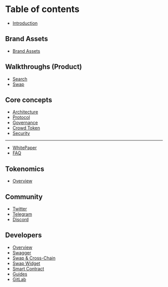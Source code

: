 # Table of contents

- [Introduction](README.md)

[comment]: <> (## How to)

[comment]: <> (- [How to buy CROWD token?]&#40;how-to/how-to-buy-crowd-token.md&#41;)

[comment]: <> (- [How to use CROWD Staking?]&#40;how-to/how-to-use-crowd-staking.md&#41;)

[comment]: <> (- [How to do Cross Chain Swap in CrowdSwap?]&#40;how-to/how_to_do_cross_chain_swap_in_crowdswap.md&#41;)

[comment]: <> (- [How to use CROWD Mining?]&#40;how-to/how_to_use_crowd_mining.md&#41;)

[comment]: <> (- [How to connect your wallet to CrowdSwap app?]&#40;how-to/how_to_connect_your_wallet_to_crowdswap_app.md&#41;)

[comment]: <> (- [How can you find out how much you earned from one opportunity?]&#40;how-to/how-can-you-find-out-how-much-you-earned-from-one-opportunity.md&#41;)

[comment]: <> (- [How to choose best price route for swapping?]&#40;how-to/how-to-choose-best-price-route-for-swapping.md&#41;)

[comment]: <> (- [How to Install MetaMask Web 3 Wallet on Chrome 2023?]&#40;how-to/how-to-install-metamask-web-3-wallet-on-chrome-2023.md&#41;)

## Brand Assets

- [Brand Assets](brand-assets/brand-assets.md)

## Walkthroughs (Product)

- [Search](walkthroughs-product/search.md)
- [Swap](walkthroughs-product/swap.md)

## Core concepts

- [Architecture](core-concepts/architecture.md)
- [Protocol](core-concepts/protocol.md)
- [Governance](core-concepts/governance/README.md)
- [Crowd Token](core-concepts/crowd-token.md)
- [Security](core-concepts/security/README.md)

---

- [WhitePaper](https://crowdswap.org/wp-content/uploads/2023/08/Whitepaper20210403_EN_V1.2.pdf)
- [FAQ](https://crowdswap.org/faq/)

## Tokenomics
- [Overview](tokenomics/overview.md)

## Community

- [Twitter](https://twitter.com/CrowdSwap_App)
- [Telegram](https://t.me/crowdswap)
- [Discord](https://discord.com/invite/XMX8GHAr)

## Developers

- [Overview](developers/overview.md)
- [Swagger](developers/api.md)
- [Swap & Cross-Chain](developers/swap_api.md)
- [Swap Widget](developers/widget.md)
- [Smart Contract](developers/smart-contract.md)
- [Guides](developers/guides.md)
- [GitLab](https://gitlab.com/IT-Street/crowdswap)
